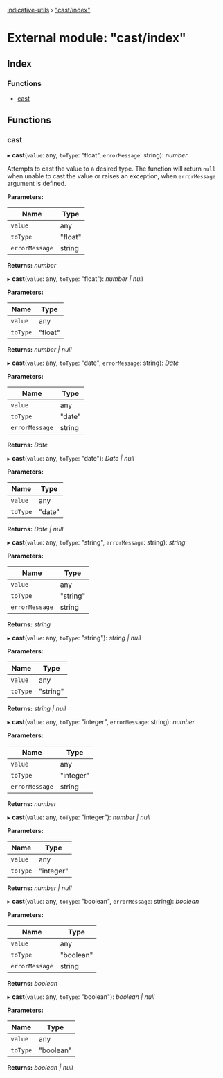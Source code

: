 [indicative-utils](../README.md) › ["cast/index"](_cast_index_.md)

# External module: "cast/index"

## Index

### Functions

* [cast](_cast_index_.md#cast)

## Functions

###  cast

▸ **cast**(`value`: any, `toType`: "float", `errorMessage`: string): *number*

Attempts to cast the value to a desired type. The function will return `null`
when unable to cast the value or raises an exception, when `errorMessage`
argument is defined.

**Parameters:**

Name | Type |
------ | ------ |
`value` | any |
`toType` | "float" |
`errorMessage` | string |

**Returns:** *number*

▸ **cast**(`value`: any, `toType`: "float"): *number | null*

**Parameters:**

Name | Type |
------ | ------ |
`value` | any |
`toType` | "float" |

**Returns:** *number | null*

▸ **cast**(`value`: any, `toType`: "date", `errorMessage`: string): *Date*

**Parameters:**

Name | Type |
------ | ------ |
`value` | any |
`toType` | "date" |
`errorMessage` | string |

**Returns:** *Date*

▸ **cast**(`value`: any, `toType`: "date"): *Date | null*

**Parameters:**

Name | Type |
------ | ------ |
`value` | any |
`toType` | "date" |

**Returns:** *Date | null*

▸ **cast**(`value`: any, `toType`: "string", `errorMessage`: string): *string*

**Parameters:**

Name | Type |
------ | ------ |
`value` | any |
`toType` | "string" |
`errorMessage` | string |

**Returns:** *string*

▸ **cast**(`value`: any, `toType`: "string"): *string | null*

**Parameters:**

Name | Type |
------ | ------ |
`value` | any |
`toType` | "string" |

**Returns:** *string | null*

▸ **cast**(`value`: any, `toType`: "integer", `errorMessage`: string): *number*

**Parameters:**

Name | Type |
------ | ------ |
`value` | any |
`toType` | "integer" |
`errorMessage` | string |

**Returns:** *number*

▸ **cast**(`value`: any, `toType`: "integer"): *number | null*

**Parameters:**

Name | Type |
------ | ------ |
`value` | any |
`toType` | "integer" |

**Returns:** *number | null*

▸ **cast**(`value`: any, `toType`: "boolean", `errorMessage`: string): *boolean*

**Parameters:**

Name | Type |
------ | ------ |
`value` | any |
`toType` | "boolean" |
`errorMessage` | string |

**Returns:** *boolean*

▸ **cast**(`value`: any, `toType`: "boolean"): *boolean | null*

**Parameters:**

Name | Type |
------ | ------ |
`value` | any |
`toType` | "boolean" |

**Returns:** *boolean | null*
